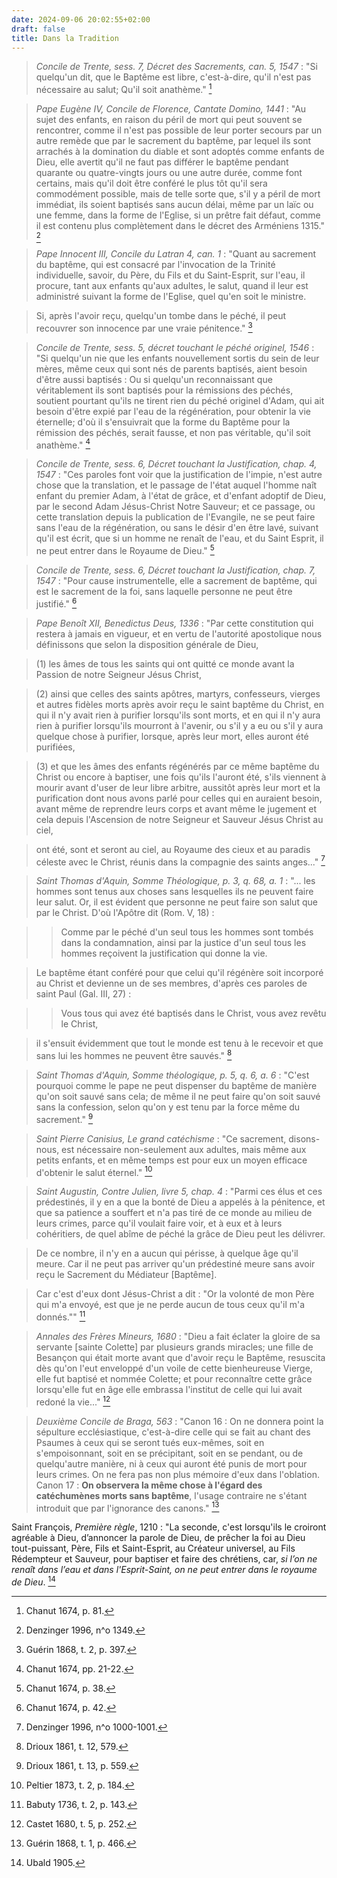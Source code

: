 ```yaml
---
date: 2024-09-06 20:02:55+02:00
draft: false
title: Dans la Tradition
---
```





> *Concile de Trente, sess. 7, Décret des Sacrements, can. 5, 1547* : "Si quelqu'un dit, que le Baptême est libre, c'est-à-dire, qu'il n'est pas nécessaire au salut; Qu'il soit anathème." [^1]

[^1]: Chanut 1674, p. 81.

> *Pape Eugène IV, Concile de Florence, Cantate Domino, 1441* : "Au sujet des enfants, en raison du péril de mort qui peut souvent se rencontrer, comme il n'est pas possible de leur porter secours par un autre remède que par le sacrement du baptême, par lequel ils sont arrachés à la domination du diable et sont adoptés comme enfants de Dieu, elle avertit qu'il ne faut pas différer le baptême pendant quarante ou quatre-vingts jours ou une autre durée, comme font certains, mais qu'il doit être conféré le plus tôt qu'il sera commodément possible, mais de telle sorte que, s'il y a péril de mort immédiat, ils soient baptisés sans aucun délai, même par un laïc ou une femme, dans la forme de l'Eglise, si un prêtre fait défaut, comme il est contenu plus complètement dans le décret des Arméniens 1315." [^2]

[^2]: Denzinger 1996, n^o 1349.

> *Pape Innocent III, Concile du Latran 4, can. 1* : "Quant au sacrement du baptême, qui est consacré par l'invocation de la Trinité individuelle, savoir, du Père, du Fils et du Saint-Esprit, sur l'eau, il procure, tant aux enfants qu'aux adultes, le salut, quand il leur est administré suivant la forme de l'Eglise, quel qu'en soit le ministre.

> Si, après l'avoir reçu, quelqu'un tombe dans le péché, il peut recouvrer son innocence par une vraie pénitence." [^3]

[^3]: Guérin 1868, t. 2, p. 397.

> *Concile de Trente, sess. 5, décret touchant le péché originel, 1546* : "Si quelqu'un nie que les enfants nouvellement sortis du sein de leur mères, même ceux qui sont nés de parents baptisés, aient besoin d'être aussi baptisés : Ou si quelqu'un reconnaissant que véritablement ils sont baptisés pour la rémissions des péchés, soutient pourtant qu'ils ne tirent rien du péché originel d'Adam, qui ait besoin d'être expié par l'eau de la régénération, pour obtenir la vie éternelle; d'où il s'ensuivrait que la forme du Baptême pour la rémission des péchés, serait fausse, et non pas véritable, qu'il soit anathème." [^4]

[^4]: Chanut 1674, pp. 21-22.

> *Concile de Trente, sess. 6, Décret touchant la Justification, chap. 4, 1547* : "Ces paroles font voir que la justification de l'impie, n'est autre chose que la translation, et le passage de l'état auquel l'homme naît enfant du premier Adam, à l'état de grâce, et d'enfant adoptif de Dieu, par le second Adam Jésus-Christ Notre Sauveur; et ce passage, ou cette translation depuis la publication de l'Evangile, ne se peut faire sans l'eau de la régénération, ou sans le désir d'en être lavé, suivant qu'il est écrit, que si un homme ne renaît de l'eau, et du Saint Esprit, il ne peut entrer dans le Royaume de Dieu." [^5]

[^5]: Chanut 1674, p. 38.

> *Concile de Trente, sess. 6, Décret touchant la Justification, chap. 7, 1547* : "Pour cause instrumentelle, elle a sacrement de baptême, qui est le sacrement de la foi, sans laquelle personne ne peut être justifié." [^6]

[^6]: Chanut 1674, p. 42.

> *Pape Benoît XII, Benedictus Deus, 1336* : "Par cette constitution qui restera à jamais en vigueur, et en vertu de l'autorité apostolique nous définissons que selon la disposition générale de Dieu, 

> (1) les âmes de tous les saints qui ont quitté ce monde avant la Passion de notre Seigneur Jésus Christ, 

> (2) ainsi que celles des saints apôtres, martyrs, confesseurs, vierges et autres fidèles morts après avoir reçu le saint baptême du Christ, en qui il n'y avait rien à purifier lorsqu'ils sont morts, et en qui il n'y aura rien à purifier lorsqu'ils mourront à l'avenir, ou s'il y a eu ou s'il y aura quelque chose à purifier, lorsque, après leur mort, elles auront été purifiées, 

> (3) et que les âmes des enfants régénérés par ce même baptême du Christ ou encore à baptiser, une fois qu'ils l'auront été, s'ils viennent à mourir avant d'user de leur libre arbitre, aussitôt après leur mort et la purification dont nous avons parlé pour celles qui en auraient besoin, avant même de reprendre leurs corps et avant même le jugement et cela depuis l'Ascension de notre Seigneur et Sauveur Jésus Christ au ciel, 

> ont été, sont et seront au ciel, au Royaume des cieux et au paradis céleste avec le Christ, réunis dans la compagnie des saints anges..." [^7]

[^7]: Denzinger 1996, n^o 1000-1001.

> *Saint Thomas d'Aquin, Somme Théologique, p. 3, q. 68, a. 1* : "... les hommes sont tenus aux choses sans lesquelles ils ne peuvent faire leur salut. Or, il est évident que personne ne peut faire son salut que par le Christ. D'où l'Apôtre dit (Rom. V, 18) :

>> Comme par le péché d'un seul tous les hommes sont tombés dans la condamnation, ainsi par la justice d'un seul tous les hommes reçoivent la justification qui donne la vie.

> Le baptême étant conféré pour que celui qu'il régénère soit incorporé au Christ et devienne un de ses membres, d'après ces paroles de saint Paul (Gal. III, 27) :

>> Vous tous qui avez été baptisés dans le Christ, vous avez revêtu le Christ,

> il s'ensuit évidemment que tout le monde est tenu à le recevoir et que sans lui les hommes ne peuvent être sauvés." [^8]

[^8]: Drioux 1861, t. 12, 579.

> *Saint Thomas d'Aquin, Somme théologique, p. 5, q. 6, a. 6* : "C'est pourquoi comme le pape ne peut dispenser du baptême de manière qu'on soit sauvé sans cela; de même il ne peut faire qu'on soit sauvé sans la confession, selon qu'on y est tenu par la force même du sacrement." [^9]

[^9]: Drioux 1861, t. 13, p. 559.

> *Saint Pierre Canisius, Le grand catéchisme* : "Ce sacrement, disons-nous, est nécessaire non-seulement aux adultes, mais même aux petits enfants, et en même temps est pour eux un moyen efficace d'obtenir le salut éternel." [^10]

[^10]: Peltier 1873, t. 2, p. 184.

> *Saint Augustin, Contre Julien, livre 5, chap. 4* : "Parmi ces élus et ces prédestinés, il y en a que la bonté de Dieu a appelés à la pénitence, et que sa patience a souffert et n'a pas tiré de ce monde au milieu de leurs crimes, parce qu'il voulait faire voir, et à eux et à leurs cohéritiers, de quel abîme de péché la grâce de Dieu peut les délivrer.

> De ce nombre, il n'y en a aucun qui périsse, à quelque âge qu'il meure. Car il ne peut pas arriver qu'un prédestiné meure sans avoir reçu le Sacrement du Médiateur [Baptême].

> Car c'est d'eux dont Jésus-Christ a dit : "Or la volonté de mon Père qui m'a envoyé, est que je ne perde aucun de tous ceux qu'il m'a donnés."" [^11]

[^11]: Babuty 1736, t. 2, p. 143.

> *Annales des Frères Mineurs, 1680* : "Dieu a fait éclater la gloire de sa servante [sainte Colette] par plusieurs grands miracles; une fille de Besançon qui était morte avant que d'avoir reçu le Baptême, resuscita dès qu'on l'eut enveloppé d'un voile de cette bienheureuse Vierge, elle fut baptisé et nommée Colette; et pour reconnaître cette grâce lorsqu'elle fut en âge elle embrassa l'institut de celle qui lui avait redoné la vie..." [^12]

[^12]: Castet 1680, t. 5, p. 252.

> *Deuxième Concile de Braga, 563* : "Canon 16 : On ne donnera point la sépulture ecclésiastique, c'est-à-dire celle qui se fait au chant des Psaumes à ceux qui se seront tués eux-mêmes, soit en s'empoisonnant, soit en se précipitant, soit en se pendant, ou de quelqu'autre manière, ni à ceux qui auront été punis de mort pour leurs crimes. On ne fera pas non plus mémoire d'eux dans l'oblation. Canon 17 : **On observera la même chose à l'égard des catéchumènes morts sans baptême**, l'usage contraire ne s'étant introduit que par l'ignorance des canons." [^13]

[^13]: Guérin 1868, t. 1, p. 466.

Saint François, *Première règle*, 1210 : "La seconde, c'est lorsqu'ils le croiront agréable à Dieu, d’annoncer la parole de Dieu, de prêcher la foi au Dieu tout-puissant, Père, Fils et Saint-Esprit, au Créateur universel, au Fils Rédempteur et Sauveur, pour baptiser et faire des chrétiens, car, *si l’on ne renaît dans l’eau et dans l'Esprit-Saint, on ne peut entrer dans le royaume de Dieu*. [^14]

[^14]: Ubald 1905.
